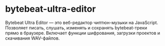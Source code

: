 # bytebeat-ultra-editor
Bytebeat Ultra Editor — это веб-редактор чиптюн-музыки на JavaScript.  Позволяет писать, слушать, изменять и сохранять bytebeat-треки прямо в браузере. Включает функции шифрования, загрузки проектов и скачивания WAV-файлов.

